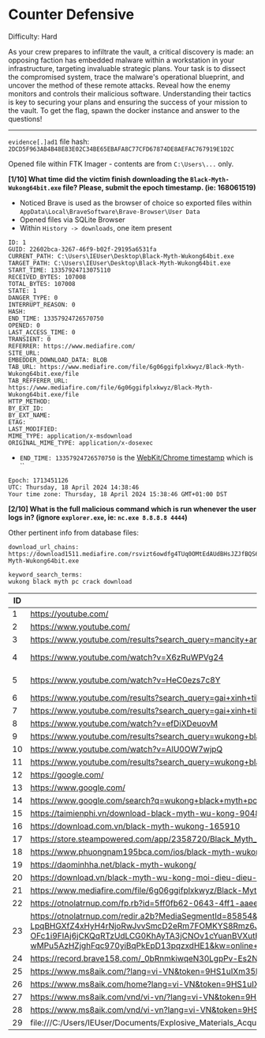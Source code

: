 # Counter Defensive

Difficulty: Hard

As your crew prepares to infiltrate the vault, a critical discovery is made: an opposing faction has embedded malware within a workstation in your infrastructure, targeting invaluable strategic plans. Your task is to dissect the compromised system, trace the malware's operational blueprint, and uncover the method of these remote attacks. Reveal how the enemy monitors and controls their malicious software. Understanding their tactics is key to securing your plans and ensuring the success of your mission to the vault. To get the flag, spawn the docker instance and answer to the questions!

-----

`evidence[.]ad1` file hash: `2DCD5F963AB4B48E83E02C34BE65EBAFA8C77CFD67874DE8AEFAC767919E1D2C`

Opened file within FTK Imager - contents are from `C:\Users\...` only.

**\[1/10] What time did the victim finish downloading the `Black-Myth-Wukong64bit.exe` file? Please, submit the epoch timestamp. (ie: 168061519)**

- Noticed Brave is used as the browser of choice so exported files within `AppData\Local\BraveSoftware\Brave-Browser\User Data`
- Opened files via SQLite Browser
- Within `History -> downloads`, one item present

```
ID: 1
GUID: 22602bca-3267-46f9-b02f-29195a6531fa
CURRENT_PATH: C:\Users\IEUser\Desktop\Black-Myth-Wukong64bit.exe
TARGET_PATH: C:\Users\IEUser\Desktop\Black-Myth-Wukong64bit.exe
START_TIME: 13357924713075110
RECEIVED_BYTES: 107008
TOTAL_BYTES: 107008
STATE: 1
DANGER_TYPE: 0
INTERRUPT_REASON: 0
HASH: 
END_TIME: 13357924726570750
OPENED: 0
LAST_ACCESS_TIME: 0
TRANSIENT: 0
REFERRER: https://www.mediafire.com/
SITE_URL: 
EMBEDDER_DOWNLOAD_DATA: BLOB
TAB_URL: https://www.mediafire.com/file/6g06ggifplxkwyz/Black-Myth-Wukong64bit.exe/file
TAB_REFFERER_URL: https://www.mediafire.com/file/6g06ggifplxkwyz/Black-Myth-Wukong64bit.exe/file
HTTP_METHOD: 
BY_EXT_ID: 
BY_EXT_NAME: 
ETAG: 
LAST_MODIFIED: 
MIME_TYPE: application/x-msdownload
ORIGINAL_MIME_TYPE: application/x-dosexec
```

- `END_TIME: 13357924726570750` is the [WebKit/Chrome timestamp](https://www.epochconverter.com/webkit) which is ``

```
Epoch: 1713451126
UTC: Thursday, 18 April 2024 14:38:46  
Your time zone: Thursday, 18 April 2024 15:38:46 GMT+01:00 DST
```

**\[2/10] What is the full malicious command which is run whenever the user logs in? (ignore `explorer.exe`, ie: `nc.exe 8.8.8.8 4444`)**

Other pertinent info from database files:

```
download_url_chains:
https://download1511.mediafire.com/rsvizt6owdfg4TUq0OMtEdAUdBHsJZJfBQS6pRh2aqRgAAzcwbZky4V7_T4CeXii84pCERW0YxlMODSKTqGDSO4zwDUNlh2fveX3WO1776cgljOdHQFxJb85EK3K9hQ31AWeIsLd8mozJKlWiZTkvuFd7tkOi7V8dUGoJDg_OPE2/6g06ggifplxkwyz/Black-Myth-Wukong64bit.exe

keyword_search_terms:
wukong black myth pc crack download
```

| ID  | URL                                                                                                                                                                                                                                                                                                                                                                                                                                                                                                                                                                                                                                                                                                                                                                                                                                                                                                                                                                                                                                                                                                                                                                                                                                                                                                                                                                                                                                                                                                                                                                                                                                                                                                                                                                                                                                                                                                                                                                                                                                           | TITLE                                                                                                     | VISIT_COUNT | TYPED_COUNT | LAST_VISIT_TIME   | HIDDEN |
| --- | --------------------------------------------------------------------------------------------------------------------------------------------------------------------------------------------------------------------------------------------------------------------------------------------------------------------------------------------------------------------------------------------------------------------------------------------------------------------------------------------------------------------------------------------------------------------------------------------------------------------------------------------------------------------------------------------------------------------------------------------------------------------------------------------------------------------------------------------------------------------------------------------------------------------------------------------------------------------------------------------------------------------------------------------------------------------------------------------------------------------------------------------------------------------------------------------------------------------------------------------------------------------------------------------------------------------------------------------------------------------------------------------------------------------------------------------------------------------------------------------------------------------------------------------------------------------------------------------------------------------------------------------------------------------------------------------------------------------------------------------------------------------------------------------------------------------------------------------------------------------------------------------------------------------------------------------------------------------------------------------------------------------------------------------- | --------------------------------------------------------------------------------------------------------- | ----------- | ----------- | ----------------- | ------ |
| 1   | https://youtube.com/                                                                                                                                                                                                                                                                                                                                                                                                                                                                                                                                                                                                                                                                                                                                                                                                                                                                                                                                                                                                                                                                                                                                                                                                                                                                                                                                                                                                                                                                                                                                                                                                                                                                                                                                                                                                                                                                                                                                                                                                                          | YouTube                                                                                                   | 1           | 1           | 13357924505100563 | 0      |
| 2   | https://www.youtube.com/                                                                                                                                                                                                                                                                                                                                                                                                                                                                                                                                                                                                                                                                                                                                                                                                                                                                                                                                                                                                                                                                                                                                                                                                                                                                                                                                                                                                                                                                                                                                                                                                                                                                                                                                                                                                                                                                                                                                                                                                                      | YouTube                                                                                                   | 2           | 0           | 13357924523211203 | 0      |
| 3   | https://www.youtube.com/results?search_query=mancity+and+real                                                                                                                                                                                                                                                                                                                                                                                                                                                                                                                                                                                                                                                                                                                                                                                                                                                                                                                                                                                                                                                                                                                                                                                                                                                                                                                                                                                                                                                                                                                                                                                                                                                                                                                                                                                                                                                                                                                                                                                 | mancity and real - YouTube                                                                                | 1           | 0           | 13357924523216425 | 0      |
| 4   | https://www.youtube.com/watch?v=X6zRuWPVg24                                                                                                                                                                                                                                                                                                                                                                                                                                                                                                                                                                                                                                                                                                                                                                                                                                                                                                                                                                                                                                                                                                                                                                                                                                                                                                                                                                                                                                                                                                                                                                                                                                                                                                                                                                                                                                                                                                                                                                                                   | HIGHLIGHTS: MAN CITY - REAL MADRID \| NHÀ VUA TRỞ THÀNH CỰU VƯƠNG, "DNA C1 BẤT TỬ" \| UCL 23/24 - YouTube | 1           | 0           | 13357924526849720 | 0      |
| 5   | https://www.youtube.com/watch?v=HeC0ezs7c8Y                                                                                                                                                                                                                                                                                                                                                                                                                                                                                                                                                                                                                                                                                                                                                                                                                                                                                                                                                                                                                                                                                                                                                                                                                                                                                                                                                                                                                                                                                                                                                                                                                                                                                                                                                                                                                                                                                                                                                                                                   | HIGHLIGHTS: BAYERN MUNICH - ARSENAL \| PHÁO THỦ SỤP ĐỔ, NGÔI SAO SÁNG MANG TÊN KIMMICH - YouTube          | 1           | 0           | 13357924536996094 | 0      |
| 6   | https://www.youtube.com/results?search_query=gai+xinh+tiktok+mac+vay+ngan                                                                                                                                                                                                                                                                                                                                                                                                                                                                                                                                                                                                                                                                                                                                                                                                                                                                                                                                                                                                                                                                                                                                                                                                                                                                                                                                                                                                                                                                                                                                                                                                                                                                                                                                                                                                                                                                                                                                                                     | gai xinh tiktok mac vay ngan - YouTube                                                                    | 1           | 0           | 13357924556843483 | 0      |
| 7   | https://www.youtube.com/results?search_query=gai+xinh+tiktok+han+quoc+lac+mong                                                                                                                                                                                                                                                                                                                                                                                                                                                                                                                                                                                                                                                                                                                                                                                                                                                                                                                                                                                                                                                                                                                                                                                                                                                                                                                                                                                                                                                                                                                                                                                                                                                                                                                                                                                                                                                                                                                                                                | gai xinh tiktok han quoc lac mong - YouTube                                                               | 1           | 0           | 13357924563821831 | 0      |
| 8   | https://www.youtube.com/watch?v=efDiXDeuovM                                                                                                                                                                                                                                                                                                                                                                                                                                                                                                                                                                                                                                                                                                                                                                                                                                                                                                                                                                                                                                                                                                                                                                                                                                                                                                                                                                                                                                                                                                                                                                                                                                                                                                                                                                                                                                                                                                                                                                                                   | Trend tiktok gái xinh lắc mông - YouTube                                                                  | 1           | 0           | 13357924566332675 | 0      |
| 9   | https://www.youtube.com/results?search_query=wukong+black+myth+gameplay                                                                                                                                                                                                                                                                                                                                                                                                                                                                                                                                                                                                                                                                                                                                                                                                                                                                                                                                                                                                                                                                                                                                                                                                                                                                                                                                                                                                                                                                                                                                                                                                                                                                                                                                                                                                                                                                                                                                                                       | wukong black myth gameplay - YouTube                                                                      | 1           | 0           | 13357924575272281 | 0      |
| 10  | https://www.youtube.com/watch?v=AlU0OW7wjpQ                                                                                                                                                                                                                                                                                                                                                                                                                                                                                                                                                                                                                                                                                                                                                                                                                                                                                                                                                                                                                                                                                                                                                                                                                                                                                                                                                                                                                                                                                                                                                                                                                                                                                                                                                                                                                                                                                                                                                                                                   | 19 Minutes of Black Myth: Wukong Gameplay \| gamescom 2023 - YouTube                                      | 1           | 0           | 13357924580128400 | 0      |
| 11  | https://www.youtube.com/results?search_query=wukong+black+myth+pc+crack+download                                                                                                                                                                                                                                                                                                                                                                                                                                                                                                                                                                                                                                                                                                                                                                                                                                                                                                                                                                                                                                                                                                                                                                                                                                                                                                                                                                                                                                                                                                                                                                                                                                                                                                                                                                                                                                                                                                                                                              | wukong black myth pc crack download - YouTube                                                             | 1           | 0           | 13357926638532178 | 0      |
| 12  | https://google.com/                                                                                                                                                                                                                                                                                                                                                                                                                                                                                                                                                                                                                                                                                                                                                                                                                                                                                                                                                                                                                                                                                                                                                                                                                                                                                                                                                                                                                                                                                                                                                                                                                                                                                                                                                                                                                                                                                                                                                                                                                           | Google                                                                                                    | 1           | 1           | 13357924607423408 | 0      |
| 13  | https://www.google.com/                                                                                                                                                                                                                                                                                                                                                                                                                                                                                                                                                                                                                                                                                                                                                                                                                                                                                                                                                                                                                                                                                                                                                                                                                                                                                                                                                                                                                                                                                                                                                                                                                                                                                                                                                                                                                                                                                                                                                                                                                       | Google                                                                                                    | 2           | 0           | 13357924607828610 | 0      |
| 14  | https://www.google.com/search?q=wukong+black+myth+pc+crack+download&sca_esv=515e485ef43ad46e&source=hp&ei=-i8hZvv_BJ3i2roPu76fmA4&iflsig=ANes7DEAAAAAZiE-CjGyHBL7Mw6nTI6bPF-k_vcon5Hg&udm=&ved=0ahUKEwj75May_suFAxUdsVYBHTvfB-MQ4dUDCA0&uact=5&oq=wukong+black+myth+pc+crack+download&gs_lp=Egdnd3Mtd2l6IiN3dWtvbmcgYmxhY2sgbXl0aCBwYyBjcmFjayBkb3dubG9hZDIFECEYnwUyBRAhGJ8FMgUQIRifBTIFECEYnwVI4wNQAFgAcAB4AJABAJgBlQGgAZUBqgEDMC4xuAEDyAEA-AEC-AEBmAIBoAKjAZgDAJIHAzAuMaAHswQ&sclient=gws-wiz                                                                                                                                                                                                                                                                                                                                                                                                                                                                                                                                                                                                                                                                                                                                                                                                                                                                                                                                                                                                                                                                                                                                                                                                                                                                                                                                                                                                                                                                                                                                               | wukong black myth pc crack download - Tìm trên Google                                                     | 2           | 0           | 13357924610363563 | 0      |
| 15  | https://taimienphi.vn/download-black-myth-wu-kong-90489                                                                                                                                                                                                                                                                                                                                                                                                                                                                                                                                                                                                                                                                                                                                                                                                                                                                                                                                                                                                                                                                                                                                                                                                                                                                                                                                                                                                                                                                                                                                                                                                                                                                                                                                                                                                                                                                                                                                                                                       | Tải Black Myth WuKong cho PC - Game hành động nhập vai Tề Thiên Đại Th                                    | 1           | 0           | 13357924613155731 | 0      |
| 16  | https://download.com.vn/black-myth-wukong-165910                                                                                                                                                                                                                                                                                                                                                                                                                                                                                                                                                                                                                                                                                                                                                                                                                                                                                                                                                                                                                                                                                                                                                                                                                                                                                                                                                                                                                                                                                                                                                                                                                                                                                                                                                                                                                                                                                                                                                                                              | Black Myth: Wukong - Siêu phẩm nhập vai hành động Tôn Ngộ Không                                           | 1           | 0           | 13357924613647893 | 0      |
| 17  | https://store.steampowered.com/app/2358720/Black_Myth_Wukong/                                                                                                                                                                                                                                                                                                                                                                                                                                                                                                                                                                                                                                                                                                                                                                                                                                                                                                                                                                                                                                                                                                                                                                                                                                                                                                                                                                                                                                                                                                                                                                                                                                                                                                                                                                                                                                                                                                                                                                                 | Black Myth: Wukong on Steam                                                                               | 1           | 0           | 13357924616365055 | 0      |
| 18  | https://www.phuongnam195bca.com/ios/black-myth-wukong-download.aspx                                                                                                                                                                                                                                                                                                                                                                                                                                                                                                                                                                                                                                                                                                                                                                                                                                                                                                                                                                                                                                                                                                                                                                                                                                                                                                                                                                                                                                                                                                                                                                                                                                                                                                                                                                                                                                                                                                                                                                           | 404 Not Found                                                                                             | 1           | 0           | 13357924616550824 | 0      |
| 19  | https://daominhha.net/black-myth-wukong/                                                                                                                                                                                                                                                                                                                                                                                                                                                                                                                                                                                                                                                                                                                                                                                                                                                                                                                                                                                                                                                                                                                                                                                                                                                                                                                                                                                                                                                                                                                                                                                                                                                                                                                                                                                                                                                                                                                                                                                                      | Tải Game Black Myth: Wukong - Download Full PC Free                                                       | 1           | 0           | 13357924616702016 | 0      |
| 20  | https://download.vn/black-myth-wu-kong-moi-dieu-dieu-ban-can-biet-ve-sieu-pham-game-ton-ngo-khong-moi-46042                                                                                                                                                                                                                                                                                                                                                                                                                                                                                                                                                                                                                                                                                                                                                                                                                                                                                                                                                                                                                                                                                                                                                                                                                                                                                                                                                                                                                                                                                                                                                                                                                                                                                                                                                                                                                                                                                                                                   | Black Myth Wu Kong: Mọi điều bạn cần biết về siêu phẩm game Tôn Ngộ Không mới                             | 1           | 0           | 13357925677240762 | 0      |
| 21  | https://www.mediafire.com/file/6g06ggifplxkwyz/Black-Myth-Wukong64bit.exe/file                                                                                                                                                                                                                                                                                                                                                                                                                                                                                                                                                                                                                                                                                                                                                                                                                                                                                                                                                                                                                                                                                                                                                                                                                                                                                                                                                                                                                                                                                                                                                                                                                                                                                                                                                                                                                                                                                                                                                                | Black-Myth-Wukong64bit                                                                                    | 2           | 0           | 13357924707409739 | 0      |
| 22  | https://otnolatrnup.com/fp.rb?id=5ff0fb62-0643-4ff1-aaee-c737f9ffc0e0&rand=3638&ver=asynch&time=-420&referrerUrl=&subId=&tid=&abr=true&res=1918x888&stdTime=420&fpe=1&curl=https%3A%2F%2Fwww.mediafire.com%2Ffile%2F6g06ggifplxkwyz%2FBlack-Myth-Wukong64bit.exe%2Ffile&kw=online%20storage%2Cfree%20storage%2Ccloud%20storage%2Ccollaboration%2Cbackup%20file%20sharing%2Cshare%20files%2Cphoto%20backup%2Cphoto%20sharing%2Cftp%20replacement%2Ccross%20platform%2Cremote%20access%2Cmobile%20access%2Csend%20large%20files%2Crecover%20files%2Cfile%20versioning%2Cundelete%2Cwindows%2Cpc%2Cmac%2Cos%20x%2Clinux%2Ciphone&hosted=true                                                                                                                                                                                                                                                                                                                                                                                                                                                                                                                                                                                                                                                                                                                                                                                                                                                                                                                                                                                                                                                                                                                                                                                                                                                                                                                                                                                                     |                                                                                                           | 1           | 0           | 13357924708993461 | 0      |
| 23  | https://otnolatrnup.com/redir.a2b?MediaSegmentId=85854&dcid=1_ctx_0f44fdde-6097-4a0c-8546-a22fd9771d24&vmId=a997e6df-7f09-4411-8f9a-93e8a298cc3a&abr=true&timeZoneOffset=420&dst=False&v=WBmliBD1hVemL9pCtWWOcSgw2W8OzWnI0uU3jfRVdmMg9RcTTQpqRpWRKkp4a7MSszgybo44zURF8nNBWfUMMJw2U3AsiK_Pnn_u10ShstUTxm8IFwLSpzO8g_-uJapUmbLiJTEdtgVqR0S3zEhfwA7PXhlC19Zj9GUPi3pwam-JkYKDsfCqRQJmHMCOqSs3xBSEC3w9PW9IsdZ637VAK-U7qMOUfB_UMVpO0U-iCThwmT_2ZgviiWSmkLAkyHR-WD_K8KaV2lvjAfuyOxD7VPEMSifHTL-F_bDSoA04JFnfD3a4MKcSrqTr1A6R5AnCY6cgbblJIy8AJ6EkfebHehUEZUTltzo4HmGZ1WZHLfB-DKHK_qBVoyn_JQpP2P8hzIL61cIVIxdIars9oq0XIvo6DWXiQRoL5zQQuDfP2sbdraZdxaBYddyR9rf3fA_4lXb0BsNsu-LpqBHGXfZ4xHyH4rNjoRwJvvSmcD2eRm7FOMKYS8Rmz6J3-xG70O6PZhCqN70VSmffUpWhxbLlUKJaeZCV4o72Z9kwqgmGJEyKg5cYnoJr8U6vF0oXYVLL4xSSMVDbzCClAv0B-U2VT07XjzUzO2w1pNKKWbfRrZN4lQ7KSbDrXsxFjQWXDkbjomWCpOZO49-aAn6yA1gxFTUwLgyfM917OwqamOgLhbiUT0TJwypkkhsq8vxQwi2IPw6Uri8wDKs925UetNLvvM4b927fENq6mcuhUMR3TKpPtmGtwKTMVu78UM2827ry6X3DzC2_cWE6xNaR8YDQiumzpOzqo-e4-I35IQOTiPWJtllen_8xXtF3kDM_WzU61J9mbsnnwDyM70yzNr1bo4WuvxBitVhhpgu1u5O2IxFRVQKYcMs8I6yWadGWjUrGWM4l4ZJXw46mwyMQd-VSf9A7TBZ-RqguijGtocLwtQ18xVlY-jTab4j2yebwiQfO_7nX5d2fLe6H6Sk6tNmjga-OFc1i9FIAj6jCKQqRTzUdLCG0KhAyTA3jCNOv1cYuanBVXutHfkdFC323uHzZBG9WIoPi32rxH6wwpspSf7KuHpJEVwLcfA6fRMuXH1VlQ7fKVL-wMPu5AzHZjghFqc970yiBqPkEpD13pqzxdHE1&kw=online+storage%2Cfree+storage%2Ccloud+storage%2Ccollaboration%2Cbackup+file+sharing%2Cshare+files%2Cphoto+backup%2Cphoto+sharing%2Cftp+replacement%2Ccross+platform%2Cremote+access%2Cmobile+access%2Csend+large+files%2Crecover+files%2Cfile+versioning%2Cundelete%2Cwindows%2Cpc%2Cmac%2Cos+x%2Clinux%2Ciphone&mw=1024&mh=768&at=&res=1918x888&kw=online+storage%2cfree+storage%2ccloud+storage%2ccollaboration%2cbackup+file+sharing%2cshare+files%2cphoto+backup%2cphoto+sharing%2cftp+replacement%2ccross+platform%2cremote+access%2cmobile+access%2csend+large+files%2crecover+files%2cfile+versioning%2cundelete%2cwindows%2cpc%2cmac%2cos+x%2clinux%2ciphone |                                                                                                           | 1           | 0           | 13357924708993461 | 0      |
| 24  | https://record.brave158.com/_0bRnmkiwqeN30LgpPv-Es2Nd7ZgqdRLk/1/?s2s.req_id=e163b9ad-07ad-4d0a-8c2b-dfa584de0efb                                                                                                                                                                                                                                                                                                                                                                                                                                                                                                                                                                                                                                                                                                                                                                                                                                                                                                                                                                                                                                                                                                                                                                                                                                                                                                                                                                                                                                                                                                                                                                                                                                                                                                                                                                                                                                                                                                                              |                                                                                                           | 1           | 0           | 13357924713204731 | 0      |
| 25  | https://www.ms8aik.com/?lang=vi-VN&token=9HS1uIXm35KzJBee3WjKJWNd7ZgqdRLk&affiliateId=6320&AffReferrer=otnolatrnup.com&AffCampaign=1                                                                                                                                                                                                                                                                                                                                                                                                                                                                                                                                                                                                                                                                                                                                                                                                                                                                                                                                                                                                                                                                                                                                                                                                                                                                                                                                                                                                                                                                                                                                                                                                                                                                                                                                                                                                                                                                                                          | M88 - Nhà Cái Trực Tuyến Hàng Đầu Châu Á́́                                                                | 2           | 0           | 13357924714589826 | 0      |
| 26  | https://www.ms8aik.com/home?lang=vi-VN&token=9HS1uIXm35KzJBee3WjKJWNd7ZgqdRLk&affiliateId=6320&AffReferrer=otnolatrnup.com&AffCampaign=1                                                                                                                                                                                                                                                                                                                                                                                                                                                                                                                                                                                                                                                                                                                                                                                                                                                                                                                                                                                                                                                                                                                                                                                                                                                                                                                                                                                                                                                                                                                                                                                                                                                                                                                                                                                                                                                                                                      | M88 - Nhà Cái Trực Tuyến Hàng Đầu Châu Á́́                                                                | 1           | 0           | 13357924714589826 | 0      |
| 27  | https://www.ms8aik.com/vnd/vi-vn/?lang=vi-VN&token=9HS1uIXm35KzJBee3WjKJWNd7ZgqdRLk&affiliateId=6320&AffReferrer=otnolatrnup.com&AffCampaign=1                                                                                                                                                                                                                                                                                                                                                                                                                                                                                                                                                                                                                                                                                                                                                                                                                                                                                                                                                                                                                                                                                                                                                                                                                                                                                                                                                                                                                                                                                                                                                                                                                                                                                                                                                                                                                                                                                                | M88 - Nhà Cái Trực Tuyến Hàng Đầu Châu Á́́                                                                | 1           | 0           | 13357924714589826 | 0      |
| 28  | https://www.ms8aik.com/vnd/vi-vn?lang=vi-VN&token=9HS1uIXm35KzJBee3WjKJWNd7ZgqdRLk&affiliateId=6320&AffReferrer=otnolatrnup.com&AffCampaign=1                                                                                                                                                                                                                                                                                                                                                                                                                                                                                                                                                                                                                                                                                                                                                                                                                                                                                                                                                                                                                                                                                                                                                                                                                                                                                                                                                                                                                                                                                                                                                                                                                                                                                                                                                                                                                                                                                                 | M88 - Nhà Cái Trực Tuyến Hàng Đầu Châu Á́́                                                                | 2           | 0           | 13357926635519055 | 0      |
| 29  | file:///C:/Users/IEUser/Documents/Explosive_Materials_Acquisition_Report_Final_Stylish.pdf                                                                                                                                                                                                                                                                                                                                                                                                                                                                                                                                                                                                                                                                                                                                                                                                                                                                                                                                                                                                                                                                                                                                                                                                                                                                                                                                                                                                                                                                                                                                                                                                                                                                                                                                                                                                                                                                                                                                                    | file:///C:/Users/IEUser/Documents/Explosive_Materials_Acquisition_Report_Final_Stylish.pdf                | 1           | 0           | 13357925729530766 | 0      |